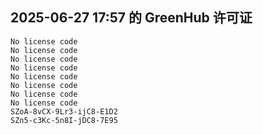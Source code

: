 ## 2025-06-27 17:57 的 GreenHub 许可证
```
No license code
No license code
No license code
No license code
No license code
No license code
No license code
No license code
SZoA-8vCX-9Lr3-ijC8-E1D2
SZn5-c3Kc-5n8I-jDC8-7E95
```
